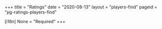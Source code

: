 +++
title = "Ratings"
date = "2020-08-13"
layout = "players-find"
pageid = "pg-ratings-players-find"

[i18n]
    None = "Required"
+++


